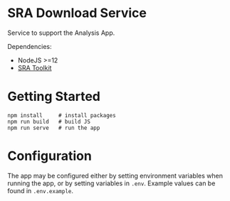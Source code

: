 # SRA Download Service

Service to support the Analysis App.

Dependencies:

* NodeJS >=12
* [SRA Toolkit](https://trace.ncbi.nlm.nih.gov/Traces/sra/sra.cgi?view=software)

# Getting Started

```
npm install     # install packages
npm run build   # build JS
npm run serve   # run the app
```

# Configuration

The app may be configured either by setting environment variables when running
the app, or by setting variables in `.env`. Example values can be found in
`.env.example`.
